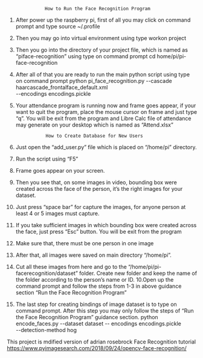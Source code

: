                   How to Run the Face Recognition Program
1. After power up the raspberry pi, first of all you may click on command
prompt and type
  source ~/.profile
2. Then you may go into virtual environment using type
workon project
3. Then you go into the directory of your project file, which is named as “piface-recognition” using type on command prompt
cd home/pi/pi-face-recognition
4. After all of that you are ready to run the main python script using type on
command prompt
python pi_face_recognition.py --cascade
haarcascade_frontalface_default.xml \
--encodings encodings.pickle
5. Your attendance program is running now and frame goes appear, if your
want to quit the program, place the mouse cursor on frame and just type
“q”. You will be exit from the program and Libre Calc file of attendance may
generate on your desktop which is named as “Attend.xlsx”


                  How to Create Database for New Users
1. Just open the “add_user.py” file which is placed on “/home/pi” directory.
2. Run the script using “F5”
3. Frame goes appear on your screen.
4. Then you see that, on some images in video, bounding box were created
across the face of the person, it’s the right images for your dataset.
5. Just press “space bar” for capture the images, for anyone person at least 4
or 5 images must capture.
6. If you take sufficient images in which bounding box were created across the
face, just press “Esc” button. You will be exit from the program
7. Make sure that, there must be one person in one image
8. After that, all images were saved on main directory “/home/pi”.
9. Cut all these images from here and go to the “/home/pi/pi-facerecognition/dataset” folder. Create new folder and keep the name of the
folder according to the person’s name or ID.
10.Open up the command prompt and follow the steps from 1-3 in above
guidance section “Run the Face Recognition Program”
11. The last step for creating bindings of image dataset is to type on command
prompt. After this step you may only follow the steps of “Run the Face
Recognition Program” guidance section.
python encode_faces.py --dataset dataset --
encodings encodings.pickle \
--detection-method hog






This project is mdified version of adrian rosebrock Face Recognition tutorial https://www.pyimagesearch.com/2018/09/24/opencv-face-recognition/
